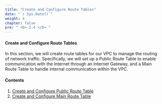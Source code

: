 ```yaml
---
title: "Create and Configure Route Tables"
date: "`r Sys.Date()`"
weight: 4
chapter: false
pre: " <b> 2.4 </b> "
---
```


#### Create and Configure Route Tables

In this section, we will create route tables for our VPC to manage the routing of network traffic. Specifically, we will set up a Public Route Table to enable communication with the Internet through an Internet Gateway, and a Main Route Table to handle internal communication within the VPC.

#### Contents

1. [Create and Configure Public Route Table](2.4.1-PublicRT/)
2. [Create and Configure Main Route Table](2.4.2-MainPrivateRT/)
